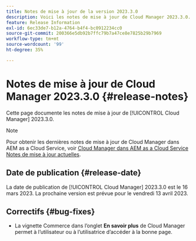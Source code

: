 ```yaml
---
title: Notes de mise à jour de la version 2023.3.0
description: Voici les notes de mise à jour de Cloud Manager 2023.3.0.
feature: Release Information
exl-id: 6ec33de7-b12a-4764-b4f4-bc0912234cc0
source-git-commit: 200366e5db92b7ffc79b7a47ce8e7825b29b7969
workflow-type: tm+mt
source-wordcount: '99'
ht-degree: 35%

---
```


# Notes de mise à jour de Cloud Manager 2023.3.0 {#release-notes}

Cette page documente les notes de mise à jour de [!UICONTROL Cloud Manager] 2023.3.0.

>[!NOTE]
>
>Pour obtenir les dernières notes de mise à jour de Cloud Manager dans AEM as a Cloud Service, voir [Cloud Manager dans AEM as a Cloud Service Notes de mise à jour actuelles](https://experienceleague.adobe.com/docs/experience-manager-cloud-service/content/implementing/using-cloud-manager/release-notes-cloud-manager/release-notes-cm-current.html?lang=fr).

## Date de publication {#release-date}

La date de publication de [!UICONTROL Cloud Manager] 2023.3.0 est le 16 mars 2023. La prochaine version est prévue pour le vendredi 13 avril 2023.

## Correctifs {#bug-fixes}

* La vignette Commerce dans l’onglet **En savoir plus** de Cloud Manager permet à l’utilisateur ou à l’utilisatrice d’accéder à la bonne page.
